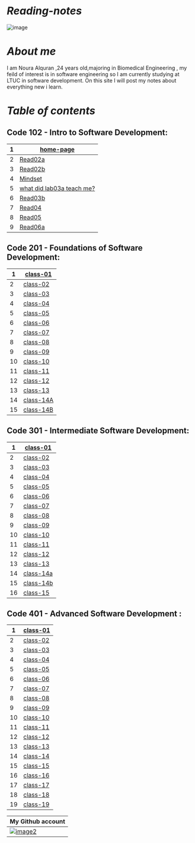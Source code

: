 # *Reading-notes*

![image](https://cdn2.iconfinder.com/data/icons/objects-23/50/1F4DD-memo-B-512.png)
#  *About me*
I am Noura Alquran ,24 years old,majoring in Biomedical Engineering , my feild of interest is in software engineering so I am currently studying at LTUC in software development. On this site I will post my notes about everything new i learn.

# *Table of contents*
## Code 102 - Intro to Software Development:
1|[home-page](https://noura-alquran.github.io/reading-notes/)   
-|-----------
2|[Read02a](https://noura-alquran.github.io/reading-notes/read02a)  
3|[Read02b](https://noura-alquran.github.io/reading-notes/read02b) 
4|[Mindset](https://noura-alquran.github.io/reading-notes/mindset)   
5|[ what did lab03a teach me?](https://noura-alquran.github.io/reading-notes/lab03a)    
6|[Read03b](https://noura-alquran.github.io/reading-notes/Read03b)    
7|[Read04](https://noura-alquran.github.io/reading-notes/read04)    
8|[Read05](https://noura-alquran.github.io/reading-notes/read05)    
9|[Read06a](https://noura-alquran.github.io/reading-notes/Read06a)
    
## Code 201 - Foundations of Software Development:
1|[class-01](https://noura-alquran.github.io/reading-notes/class-01)
-|------------
2|[class-02](https://noura-alquran.github.io/reading-notes/class-02)
3|[class-03](https://noura-alquran.github.io/reading-notes/class-03)
4|[class-04](https://noura-alquran.github.io/reading-notes/class-04)
5|[class-05](https://noura-alquran.github.io/reading-notes/class-05)
6|[class-06](https://noura-alquran.github.io/reading-notes/class-06)
7|[class-07](https://noura-alquran.github.io/reading-notes/class07)
8|[class-08](https://noura-alquran.github.io/reading-notes/class08)
9|[class-09](https://noura-alquran.github.io/reading-notes/class09)
10|[class-10](https://noura-alquran.github.io/reading-notes/class10)
11|[class-11](https://noura-alquran.github.io/reading-notes/class11)
12|[class-12](https://noura-alquran.github.io/reading-notes/class-12)
13|[class-13](https://noura-alquran.github.io/reading-notes/class-13)
14|[class-14A](https://noura-alquran.github.io/reading-notes/class14)
15|[class-14B](https://noura-alquran.github.io/reading-notes/class14b)

## Code 301 - Intermediate Software Development:
1|[class-01](https://noura-alquran.github.io/reading-notes/raed3011)
-|------------------------------
2|[class-02](https://noura-alquran.github.io/reading-notes/read3012)
3|[class-03](https://noura-alquran.github.io/reading-notes/read3013)
4|[class-04](https://noura-alquran.github.io/reading-notes/read3014)
5|[class-05](https://noura-alquran.github.io/reading-notes/read3015)
6|[class-06](https://noura-alquran.github.io/reading-notes/read3016)
7|[class-07](https://noura-alquran.github.io/reading-notes/read3017)
8|[class-08](https://noura-alquran.github.io/reading-notes/read3018)
9|[class-09](https://noura-alquran.github.io/reading-notes/read3019)
10|[class-10](https://noura-alquran.github.io/reading-notes/read30110)
11|[class-11](https://noura-alquran.github.io/reading-notes/read3111)
12|[class-12](https://noura-alquran.github.io/reading-notes/read30112)
13|[class-13](https://noura-alquran.github.io/reading-notes/read30113)
14|[class-14a](https://noura-alquran.github.io/reading-notes/read30114a)
15|[class-14b](https://noura-alquran.github.io/reading-notes/read30114b)
16|[class-15](https://noura-alquran.github.io/reading-notes/read30115)


## Code 401 - Advanced Software Development :
1|[class-01](https://noura-alquran.github.io/reading-notes/read4011)
-|------------------------------
2|[class-02](https://noura-alquran.github.io/reading-notes/read4012)
3|[class-03](https://noura-alquran.github.io/reading-notes/read4013)
4|[class-04](https://noura-alquran.github.io/reading-notes/read4014)
5|[class-05](https://noura-alquran.github.io/reading-notes/read4015)
6|[class-06](https://noura-alquran.github.io/reading-notes/read4016)
7|[class-07](https://noura-alquran.github.io/reading-notes/read4017)
8|[class-08](https://noura-alquran.github.io/reading-notes/read4018)
9|[class-09](https://noura-alquran.github.io/reading-notes/read4019)
10|[class-10](https://noura-alquran.github.io/reading-notes/read40110)
11|[class-11](https://noura-alquran.github.io/reading-notes/read40111)
12|[class-12](https://noura-alquran.github.io/reading-notes/read40112)
13|[class-13](https://noura-alquran.github.io/reading-notes/read40113)
14|[class-14](https://noura-alquran.github.io/reading-notes/read40114)
15|[class-15](https://noura-alquran.github.io/reading-notes/read40115)
16|[class-16](https://noura-alquran.github.io/reading-notes/read40116)
17|[class-17](https://noura-alquran.github.io/reading-notes/read40117)
18|[class-18](https://noura-alquran.github.io/reading-notes/read40118)
19|[class-19](https://noura-alquran.github.io/reading-notes/read40119)







My Github account  | 
------------ | 
 [![image2](https://p.kindpng.com/picc/s/128-1280192_github-logo-png-github-png-transparent-png.png)](https://github.com/Noura-Alquran)|
 

